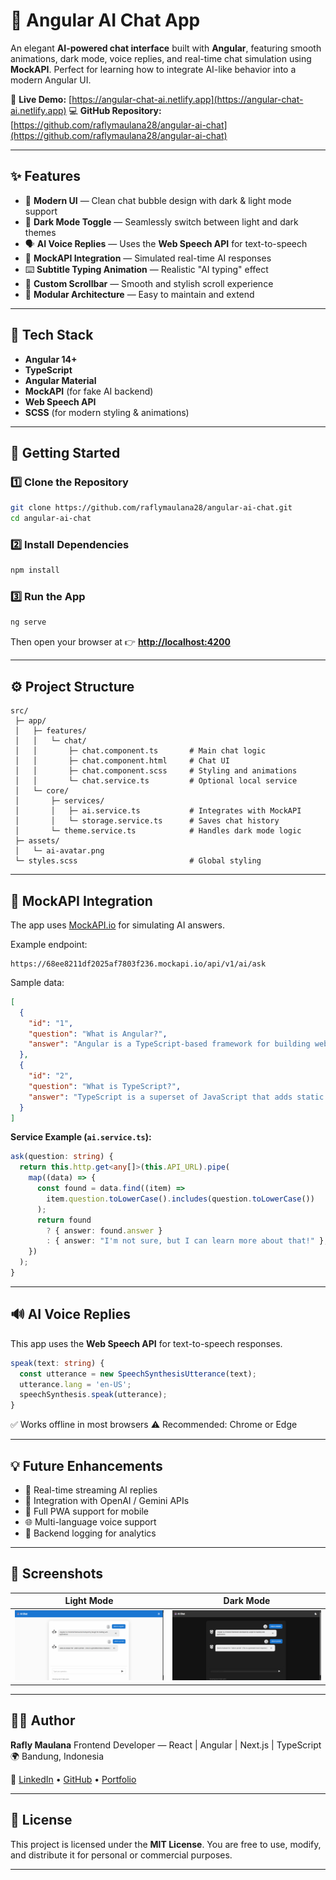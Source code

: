 # 🤖 Angular AI Chat App

An elegant **AI-powered chat interface** built with **Angular**, featuring smooth animations, dark mode, voice replies, and real-time chat simulation using **MockAPI**.
Perfect for learning how to integrate AI-like behavior into a modern Angular UI.

🔗 **Live Demo:** [https://angular-chat-ai.netlify.app](https://angular-chat-ai.netlify.app)
💻 **GitHub Repository:** [https://github.com/raflymaulana28/angular-ai-chat](https://github.com/raflymaulana28/angular-ai-chat)

---

## ✨ Features

* 🎨 **Modern UI** — Clean chat bubble design with dark & light mode support
* 🌙 **Dark Mode Toggle** — Seamlessly switch between light and dark themes
* 🗣️ **AI Voice Replies** — Uses the **Web Speech API** for text-to-speech
* 💬 **MockAPI Integration** — Simulated real-time AI responses
* ⌨️ **Subtitle Typing Animation** — Realistic "AI typing" effect
* 📜 **Custom Scrollbar** — Smooth and stylish scroll experience
* 🧠 **Modular Architecture** — Easy to maintain and extend

---

## 🧩 Tech Stack

* **Angular 14+**
* **TypeScript**
* **Angular Material**
* **MockAPI** (for fake AI backend)
* **Web Speech API**
* **SCSS** (for modern styling & animations)

---

## 🚀 Getting Started

### 1️⃣ Clone the Repository

```bash
git clone https://github.com/raflymaulana28/angular-ai-chat.git
cd angular-ai-chat
```

### 2️⃣ Install Dependencies

```bash
npm install
```

### 3️⃣ Run the App

```bash
ng serve
```

Then open your browser at
👉 **[http://localhost:4200](http://localhost:4200)**

---

## ⚙️ Project Structure

```
src/
 ├─ app/
 │   ├─ features/
 │   │   └─ chat/
 │   │       ├─ chat.component.ts       # Main chat logic
 │   │       ├─ chat.component.html     # Chat UI
 │   │       ├─ chat.component.scss     # Styling and animations
 │   │       └─ chat.service.ts         # Optional local service
 │   └─ core/
 │       ├─ services/
 │       │   ├─ ai.service.ts           # Integrates with MockAPI
 │       │   └─ storage.service.ts      # Saves chat history
 │       └─ theme.service.ts            # Handles dark mode logic
 ├─ assets/
 │   └─ ai-avatar.png
 └─ styles.scss                         # Global styling
```

---

## 🔗 MockAPI Integration

The app uses [MockAPI.io](https://mockapi.io) for simulating AI answers.

Example endpoint:

```
https://68ee8211df2025af7803f236.mockapi.io/api/v1/ai/ask
```

Sample data:

```json
[
  {
    "id": "1",
    "question": "What is Angular?",
    "answer": "Angular is a TypeScript-based framework for building web applications."
  },
  {
    "id": "2",
    "question": "What is TypeScript?",
    "answer": "TypeScript is a superset of JavaScript that adds static typing."
  }
]
```

**Service Example (`ai.service.ts`):**

```typescript
ask(question: string) {
  return this.http.get<any[]>(this.API_URL).pipe(
    map((data) => {
      const found = data.find((item) =>
        item.question.toLowerCase().includes(question.toLowerCase())
      );
      return found
        ? { answer: found.answer }
        : { answer: "I'm not sure, but I can learn more about that!" };
    })
  );
}
```

---

## 🔊 AI Voice Replies

This app uses the **Web Speech API** for text-to-speech responses.

```typescript
speak(text: string) {
  const utterance = new SpeechSynthesisUtterance(text);
  utterance.lang = 'en-US';
  speechSynthesis.speak(utterance);
}
```

✅ Works offline in most browsers
⚠️ Recommended: Chrome or Edge

---

## 💡 Future Enhancements

* 🔁 Real-time streaming AI replies
* 🧠 Integration with OpenAI / Gemini APIs
* 📱 Full PWA support for mobile
* 🌐 Multi-language voice support
* 💾 Backend logging for analytics

---

## 📸 Screenshots

| Light Mode                                 | Dark Mode                                |
| ------------------------------------------ | ---------------------------------------- |
| ![Light Chat](assets/screenshot-light.png) | ![Dark Chat](assets/screenshot-dark.png) |

---

## 👨‍💻 Author

**Rafly Maulana**
Frontend Developer — React | Angular | Next.js | TypeScript
🌍 Bandung, Indonesia

🔗 [LinkedIn](https://www.linkedin.com/in/raflymaulana28) • [GitHub](https://github.com/raflymaulana28) • [Portfolio](https://raflymaulana-site.vercel.app)

---

## 📝 License

This project is licensed under the **MIT License**.
You are free to use, modify, and distribute it for personal or commercial purposes.

---